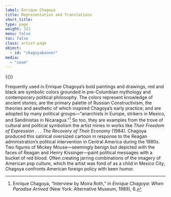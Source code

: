 ```yaml
---
label: Enrique Chagoya
title: Representation and Translations
short_title:
type: page
weight: 321
menu: false
toc: false
class: artist-page
object:
  - id: "chagoyabanner"
media:
  - "zoom"
---
```

{{<q-figure id="chagoyabanner">}}

Frequently used in Enrique Chagoya’s bold paintings and drawings, red and black are symbolic colors grounded in pre-Columbian mythology and contemporary political philosophy. The colors represent knowledge of ancient stories; are the primary palette of Russian Constructivism, the theories and aesthetic of which inspired Chagoya’s early practice; and are adopted by many political groups—“anarchists in Europe, strikers in Mexico, and Sandinistas in Nicaragua.”[^1] So too, they are examples from the trove of cultural and political symbolism the artist mines in works like *Their Freedom of Expression . . . The Recovery of Their Economy* (1984). Chagoya produced this satirical oversized cartoon in response to the Reagan administration’s political intervention in Central America during the 1980s. Two figures of Mickey Mouse—seemingly benign but depicted with the faces of Reagan and Henry Kissinger—paint political messages with a bucket of red blood. Often creating jarring combinations of the imagery of American pop culture, which the artist was fond of as a child in Mexico City, Chagoya confronts American foreign policy with keen humor.

[^1]: Enrique Chagoya, “Interview by Moira Roth,” in *Enrique Chagoya: When Paradise Arrived* (New York: Alternative Museum, 1989), 6.
